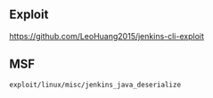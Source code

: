 Exploit
-------

<https://github.com/LeoHuang2015/jenkins-cli-exploit>

MSF
---

    exploit/linux/misc/jenkins_java_deserialize